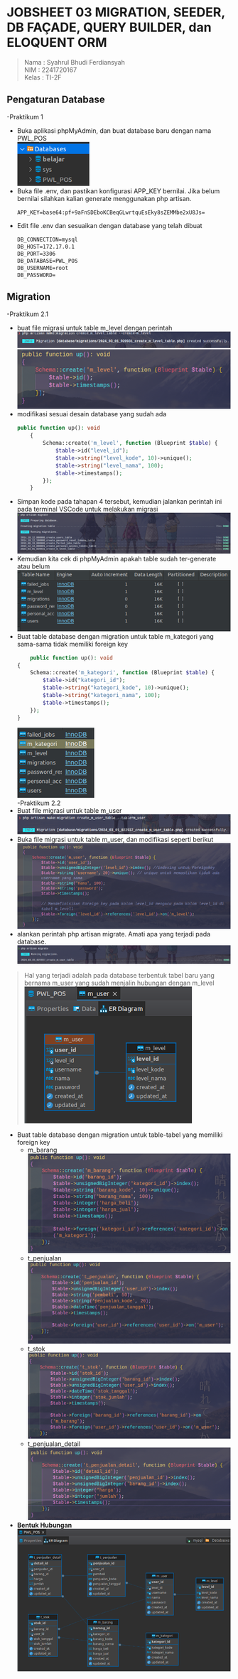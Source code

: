 # JOBSHEET 03 MIGRATION, SEEDER, DB FAÇADE, QUERY BUILDER, dan ELOQUENT ORM
> Nama : Syahrul Bhudi Ferdiansyah <br>
> NIM  : 2241720167 <br>
> Kelas : TI-2F

## Pengaturan Database
-Praktikum 1
- Buka aplikasi phpMyAdmin, dan buat database baru dengan nama PWL_POS<br>
![alt text](./public/screenshot/db.png)<br>
- Buka file .env, dan pastikan konfigurasi APP_KEY bernilai. Jika belum bernilai silahkan kalian generate menggunakan php artisan.
    ```shell
    APP_KEY=base64:pf+9aFnSDEboKCBeqGLwrtquEsEky8sZEMMbe2xU8Js=
    ```
- Edit file .env dan sesuaikan dengan database yang telah dibuat
    ```shell
    DB_CONNECTION=mysql
    DB_HOST=172.17.0.1
    DB_PORT=3306
    DB_DATABASE=PWL_POS
    DB_USERNAME=root
    DB_PASSWORD=
    ```
## Migration
-Praktikum 2.1
- buat file migrasi untuk table m_level dengan perintah<br>
![alt text](./public/screenshot/migra.png)<br>
![alt text](./public/screenshot/migra1.png)<br>
- modifikasi sesuai desain database yang sudah ada
    ```php
    public function up(): void
        {
            Schema::create('m_level', function (Blueprint $table) {
                $table->id("level_id");
                $table->string("level_kode", 10)->unique();
                $table->string("level_nama", 100);
                $table->timestamps();
            });
        }
    ```
- Simpan kode pada tahapan 4 tersebut, kemudian jalankan perintah ini pada terminal VSCode untuk melakukan migrasi<br>
![alt text](./public/screenshot/mi.png)<br>
- Kemudian kita cek di phpMyAdmin apakah table sudah ter-generate atau belum
![alt text](./public/screenshot/ss.png)
- Buat table database dengan migration untuk table m_kategori yang sama-sama tidak memiliki foreign key
    ```php
        public function up(): void
    {
        Schema::create('m_kategori', function (Blueprint $table) {
            $table->id("kategori_id");
            $table->string("kategori_kode", 10)->unique();
            $table->string("kategori_nama", 100);
            $table->timestamps();
        });
    }
    ```
    ![alt text](./public/screenshot/kate.png)<br>
-Praktikum 2.2
- Buat file migrasi untuk table m_user<br>
![alt text](./public/screenshot/tab.png)
- Buka file migrasi untuk table m_user, dan modifikasi seperti berikut<br>
![alt text](./public/screenshot/us.png)<br>
- alankan perintah php artisan migrate. Amati apa yang terjadi pada database.<br>
![alt text](./public/screenshot/migrat.png)
>Hal yang terjadi adalah pada database terbentuk tabel baru yang bernama m_user yang sudah menjalin hubungan dengan m_level
![alt text](./public/screenshot/usr.png)
- Buat table database dengan migration untuk table-tabel yang memiliki foreign key <br>
  - m_barang<br>
  ![alt text](./public/screenshot/br.png)<br>
  - t_penjualan<br>
    ![alt text](./public/screenshot/pn.png)<br>
  - t_stok<br>
  ![alt text](./public/screenshot/st.png)<br>
  - t_penjualan_detail<b>
    ![alt text](./public/screenshot/de.png)<br>
- Bentuk Hubungan<br>
![alt text](./public/screenshot/erd.png)<br>

